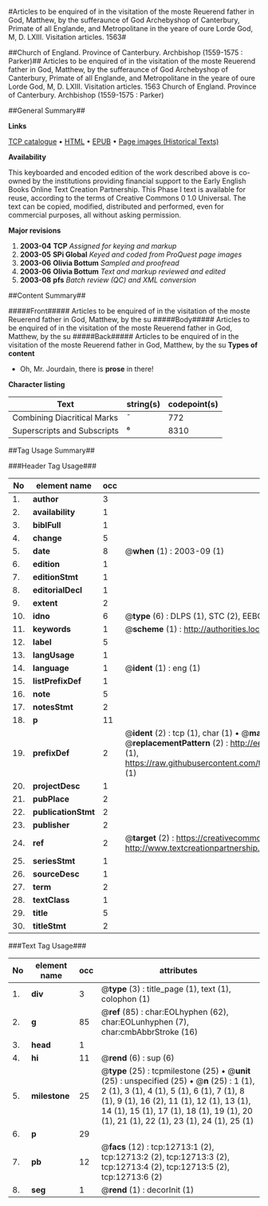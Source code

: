 #Articles to be enquired of in the visitation of the moste Reuerend father in God, Matthew, by the sufferaunce of God Archebyshop of Canterbury, Primate of all Englande, and Metropolitane in the yeare of oure Lorde God, M, D. LXIII. Visitation articles. 1563#

##Church of England. Province of Canterbury. Archbishop (1559-1575 : Parker)##
Articles to be enquired of in the visitation of the moste Reuerend father in God, Matthew, by the sufferaunce of God Archebyshop of Canterbury, Primate of all Englande, and Metropolitane in the yeare of oure Lorde God, M, D. LXIII.
Visitation articles. 1563
Church of England. Province of Canterbury. Archbishop (1559-1575 : Parker)

##General Summary##

**Links**

[TCP catalogue](http://www.ota.ox.ac.uk/tcp/)  • 
[HTML](http://tei.it.ox.ac.uk/tcp/Texts-HTML/free/A00/A00157.html)  • 
[EPUB](http://tei.it.ox.ac.uk/tcp/Texts-EPUB/free/A00/A00157.epub) • 
[Page images (Historical Texts)](https://data.historicaltexts.jisc.ac.uk/view?pubId=eebo-99847661e&pageId=eebo-99847661e-12713-1)

**Availability**

This keyboarded and encoded edition of the
	       work described above is co-owned by the institutions
	       providing financial support to the Early English Books
	       Online Text Creation Partnership. This Phase I text is
	       available for reuse, according to the terms of Creative
	       Commons 0 1.0 Universal. The text can be copied,
	       modified, distributed and performed, even for
	       commercial purposes, all without asking permission.

**Major revisions**

1. __2003-04__ __TCP__ *Assigned for keying and markup*
1. __2003-05__ __SPi Global__ *Keyed and coded from ProQuest page images*
1. __2003-06__ __Olivia Bottum__ *Sampled and proofread*
1. __2003-06__ __Olivia Bottum__ *Text and markup reviewed and edited*
1. __2003-08__ __pfs__ *Batch review (QC) and XML conversion*

##Content Summary##

#####Front#####
Articles to be enquired of in the visitation of the moste Reuerend father in God, Matthew, by the su
#####Body#####
Articles to be enquired of in the visitation of the moste Reuerend father in God, Matthew, by the su
#####Back#####
Articles to be enquired of in the visitation of the moste Reuerend father in God, Matthew, by the su
**Types of content**

  * Oh, Mr. Jourdain, there is **prose** in there!

**Character listing**


|Text|string(s)|codepoint(s)|
|---|---|---|
|Combining             Diacritical Marks|̄|772|
|Superscripts             and Subscripts|⁶|8310|

##Tag Usage Summary##

###Header Tag Usage###

|No|element name|occ|attributes|
|---|---|---|---|
|1.|__author__|3||
|2.|__availability__|1||
|3.|__biblFull__|1||
|4.|__change__|5||
|5.|__date__|8| @__when__ (1) : 2003-09 (1)|
|6.|__edition__|1||
|7.|__editionStmt__|1||
|8.|__editorialDecl__|1||
|9.|__extent__|2||
|10.|__idno__|6| @__type__ (6) : DLPS (1), STC (2), EEBO-CITATION (1), PROQUEST (1), VID (1)|
|11.|__keywords__|1| @__scheme__ (1) : http://authorities.loc.gov/ (1)|
|12.|__label__|5||
|13.|__langUsage__|1||
|14.|__language__|1| @__ident__ (1) : eng (1)|
|15.|__listPrefixDef__|1||
|16.|__note__|5||
|17.|__notesStmt__|2||
|18.|__p__|11||
|19.|__prefixDef__|2| @__ident__ (2) : tcp (1), char (1)  •  @__matchPattern__ (2) : ([0-9\-]+):([0-9IVX]+) (1), (.+) (1)  •  @__replacementPattern__ (2) : http://eebo.chadwyck.com/downloadtiff?vid=$1&page=$2 (1), https://raw.githubusercontent.com/textcreationpartnership/Texts/master/tcpchars.xml#$1 (1)|
|20.|__projectDesc__|1||
|21.|__pubPlace__|2||
|22.|__publicationStmt__|2||
|23.|__publisher__|2||
|24.|__ref__|2| @__target__ (2) : https://creativecommons.org/publicdomain/zero/1.0/ (1), http://www.textcreationpartnership.org/docs/. (1)|
|25.|__seriesStmt__|1||
|26.|__sourceDesc__|1||
|27.|__term__|2||
|28.|__textClass__|1||
|29.|__title__|5||
|30.|__titleStmt__|2||


###Text Tag Usage###

|No|element name|occ|attributes|
|---|---|---|---|
|1.|__div__|3| @__type__ (3) : title_page (1), text (1), colophon (1)|
|2.|__g__|85| @__ref__ (85) : char:EOLhyphen (62), char:EOLunhyphen (7), char:cmbAbbrStroke (16)|
|3.|__head__|1||
|4.|__hi__|11| @__rend__ (6) : sup (6)|
|5.|__milestone__|25| @__type__ (25) : tcpmilestone (25)  •  @__unit__ (25) : unspecified (25)  •  @__n__ (25) : 1 (1), 2 (1), 3 (1), 4 (1), 5 (1), 6 (1), 7 (1), 8 (1), 9 (1), 16 (2), 11 (1), 12 (1), 13 (1), 14 (1), 15 (1), 17 (1), 18 (1), 19 (1), 20 (1), 21 (1), 22 (1), 23 (1), 24 (1), 25 (1)|
|6.|__p__|29||
|7.|__pb__|12| @__facs__ (12) : tcp:12713:1 (2), tcp:12713:2 (2), tcp:12713:3 (2), tcp:12713:4 (2), tcp:12713:5 (2), tcp:12713:6 (2)|
|8.|__seg__|1| @__rend__ (1) : decorInit (1)|
